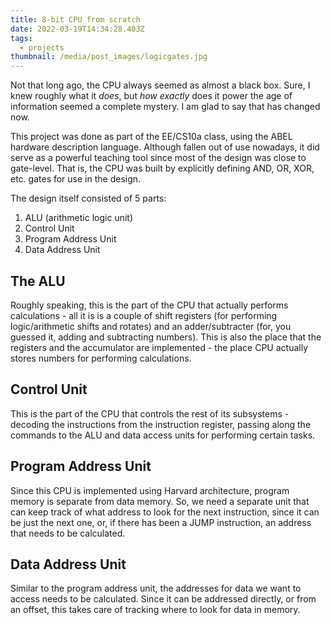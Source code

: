 ```yaml
---
title: 8-bit CPU from scratch
date: 2022-03-19T14:34:28.403Z
tags:
  - projects
thumbnail: /media/post_images/logicgates.jpg
---
```

Not that long ago, the CPU always seemed as almost a black box. Sure, I knew roughly what it *does*, but *how exactly* does it power the age of information seemed a complete mystery. I am glad to say that has changed now.

This project was done as part of the EE/CS10a class, using the ABEL hardware description language. Although fallen out of use nowadays, it did serve as a powerful teaching tool since most of the design was close to gate-level. That is, the CPU was built by explicitly defining AND, OR, XOR, etc. gates for use in the design.

The design itself consisted of 5 parts:

1. ALU (arithmetic logic unit)
2. Control Unit
3. Program Address Unit
4. Data Address Unit

## The ALU

Roughly speaking, this is the part of the CPU that actually performs calculations - all it is is a couple of shift registers (for performing logic/arithmetic shifts and rotates) and an adder/subtracter (for, you guessed it, adding and subtracting numbers). This is also the place that the registers and the accumulator are implemented - the place CPU actually stores numbers for performing calculations.

## Control Unit

This is the part of the CPU that controls the rest of its subsystems - decoding the instructions from the instruction register, passing along the commands to the ALU and data access units for performing certain tasks.

## Program Address Unit

Since this CPU is implemented using Harvard architecture, program memory is separate from data memory. So, we need a separate unit that can keep track of what address to look for the next instruction, since it can be just the next one, or, if there has been a JUMP instruction, an address that needs to be calculated.

## Data Address Unit

Similar to the program address unit, the addresses for data we want to access needs to be calculated. Since it can be addressed directly, or from an offset, this takes care of tracking where to look for data in memory.